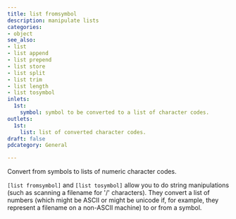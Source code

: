 ```yaml
---
title: list fromsymbol
description: manipulate lists
categories:
- object
see_also:
- list
- list append
- list prepend
- list store
- list split
- list trim
- list length
- list tosymbol
inlets:
  1st:
    symbol: symbol to be converted to a list of character codes.
outlets:
  1st:
    list: list of converted character codes.
draft: false
pdcategory: General

---
```

Convert from symbols to lists of numeric character codes.

`[list fromsymbol]` and `[list tosymbol]` allow you to do string manipulations (such as scanning a filename for '/' characters). They convert a list of numbers (which might be ASCII or might be unicode if, for example, they represent a filename on a non-ASCII machine) to or from a symbol.
